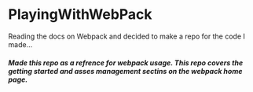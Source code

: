 # PlayingWithWebPack
Reading the docs on Webpack and decided to make a repo for the code I made...

##### Made this repo as a refrence for webpack usage. This repo covers the getting started and asses management sectins on the webpack home page. 

